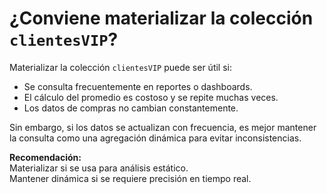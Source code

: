 # ¿Conviene materializar la colección `clientesVIP`?

Materializar la colección `clientesVIP` puede ser útil si:

- Se consulta frecuentemente en reportes o dashboards.
- El cálculo del promedio es costoso y se repite muchas veces.
- Los datos de compras no cambian constantemente.

Sin embargo, si los datos se actualizan con frecuencia, es mejor mantener la consulta como una agregación dinámica para evitar inconsistencias.

**Recomendación:**  
Materializar si se usa para análisis estático.  
Mantener dinámica si se requiere precisión en tiempo real.